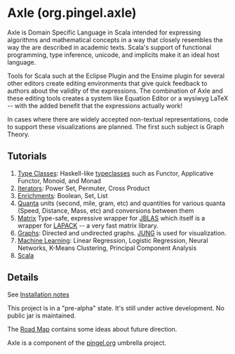 
Axle (org.pingel.axle)
======================

Axle is Domain Specific Language in Scala intended for expressing
algorithms and mathematical concepts in a way that closely
resembles the way the are described in academic texts.
Scala's support of functional programming, type inference, unicode,
and implicits make it an ideal host language.

Tools for Scala such at the Eclipse Plugin and the Ensime plugin for
several other editors create editing environments that give quick
feedback to authors about the validity of the expressions.
The combination of Axle and these editing tools creates a system
like Equation Editor or a wysiwyg LaTeX --
with the added benefit that the expressions actually work!

In cases where there are widely accepted non-textual representations,
code to support these visualizations are planned.
The first such subject is Graph Theory.

Tutorials
---------

1. [Type Classes](./doc/TutorialTypeClasses.md): Haskell-like [typeclasses](http://www.haskell.org/haskellwiki/Typeclassopedia) such as Functor, Applicative Functor, Monoid, and Monad
1. [Iterators](./doc/TutorialIterators.md): Power Set, Permuter, Cross Product
1. [Enrichments](./doc/TutorialEnrichments.md): Boolean, Set, List
1. [Quanta](./doc/TutorialQuantum.md) units (second, mile, gram, etc) and quantities for various quanta (Speed, Distance, Mass, etc) and conversions between them
1. [Matrix](./doc/TutorialMatrix.md) Type-safe, expressive wrapper for [JBLAS](http://jblas.org/) which itself is a wrapper for [LAPACK](http://www.netlib.org/lapack/) -- a very fast matrix library.
1. [Graphs](./doc/TutorialGraph.md): Directed and undirected graphs.  [JUNG](http://jung.sourceforge.net/) is used for visualization.
1. [Machine Learning](./doc/TutorialMachineLearning.md): Linear Regression, Logistic Regression, Neural Networks, K-Means Clustering, Principal Component Analysis
1. [Scala](./doc/TutorialScala.md)

Details
-------

See [Installation notes](./doc/Installation.md)

This project is in a "pre-alpha" state.
It's still under active development.  No public jar is maintained.

The [Road Map](./doc/RoadMap.md) contains some ideas about future direction.

Axle is a component of the [pingel.org](./) umbrella project.
